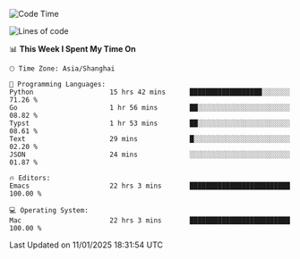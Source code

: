 <!--START_SECTION:waka-->
![Code Time](http://img.shields.io/badge/Code%20Time-2%2C465%20hrs%2016%20mins-blue)

![Lines of code](https://img.shields.io/badge/From%20Hello%20World%20I%27ve%20Written-310.0%20thousand%20lines%20of%20code-blue)

📊 **This Week I Spent My Time On** 

```text
🕑︎ Time Zone: Asia/Shanghai

💬 Programming Languages: 
Python                   15 hrs 42 mins      ██████████████████░░░░░░░   71.26 % 
Go                       1 hr 56 mins        ██░░░░░░░░░░░░░░░░░░░░░░░   08.82 % 
Typst                    1 hr 53 mins        ██░░░░░░░░░░░░░░░░░░░░░░░   08.61 % 
Text                     29 mins             █░░░░░░░░░░░░░░░░░░░░░░░░   02.20 % 
JSON                     24 mins             ░░░░░░░░░░░░░░░░░░░░░░░░░   01.87 % 

🔥 Editors: 
Emacs                    22 hrs 3 mins       █████████████████████████   100.00 % 

💻 Operating System: 
Mac                      22 hrs 3 mins       █████████████████████████   100.00 % 
```


 Last Updated on 11/01/2025 18:31:54 UTC
<!--END_SECTION:waka-->
